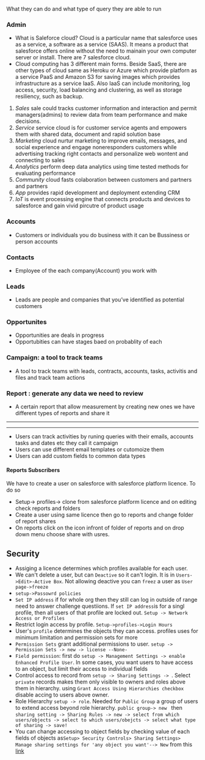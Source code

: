 What they can do and what type of query they are able to run
### Admin
* What is Saleforce cloud? Cloud is a particular name that salesforce uses as a service, a software as a service (SAAS). It means a product that salesforce offers online without the need to mainain your own computer server or install. There are 7 salesforce cloud.
* Cloud computing has 3 different main forms. Beside SaaS, there are other types of cloud same as Heroku or Azure which provide platforn as a service PaaS and Amazon S3 for saving images which provides infrastructure as a service IaaS. Also IaaS can include monitoring, log access, security, load balancing and clustering, as well as storage resiliency, such as backup.

1. *Sales* sale could tracks customer information and interaction and permit managers(admins) to review data from team performance and make decisions.
2. *Service* service cloud is for customer service agents and empowers them with shared data, document and rapid solution base
3. *Marketing* cloud nurtur marketing to improve emails, messages, and social experience and engage noneresponders customers while advertising tracking right contacts and personalize web wontent and connecting to sales 
4. *Analytics* perform deep data analytics using time tested methods for evaluating performance
5. *Community* cloud fasts colaboration between customers and partners and partners
6. *App* provides rapid development and deployment extending CRM 
7. *IoT* is event processing engine that connects products and devices to salesforce and gain vivid pircutre of product usage

### Accounts
*  Customers or individuals you do business with it can be Bussiness or person accounts
### Contacts
* Employee of the each company(Account) you work with
### Leads
* Leads are people and companies that you’ve identified as potential customers
### Opportunites 
* Opportunities are deals in progress
* Opportubities can have stages baed on probablity of each

### Campaign: a tool to track teams
* A tool to track teams with leads, contracts, accounts, tasks, activitis and files and track team actions
### Report : generate any data we need to review 
* A certain report that allow measurement by creating new ones we have different types of reports and share it




------------
------------

* Users can track activities by runing queries with their emails, accounts tasks and dates  etc they call it campaign
* Users can use different email templates or cutomoize them 
* Users can add custom fields to common data types

#### Reports Subscribers
We have to create a user on salesforce with salesforce platform licence. To do so 
- Setup-> profiles-> clone from salesforce platform licence and on editing check reports and folders 
- Create a user using same licence then go to reports and change folder of report shares
- On reports click on the icon infront of folder of reports and on drop down menu choose share with usres.
 
## Security
* Assiging a licence determines which profiles available for each user. 
* We can't delete a user, but can `Deactive` so it can't login. It is in `Users->Edit>-Active Box`. Not allowing deactive you can `freez` a user as `User page->freeze`
* `setup->Passowrd policies`
* `Set IP address` if for whole org then they still can log in outside of range need to answer challenge questiions. If `set IP address`is for a singl profile, then all users of that profile are locked out. `Setup -> Network Access or Profiles`
* Restrict login access by profile. `Setup->profiles->Login Hours`
* User's `profile` determines the objects they can access. profiles uses for minimum limitation and permission sets for more
* `Permission Sets` grant additional permissions to user. `setup -> Permission Sets -> new -> license --None- ` 
* `Field permission`: first do `setup -> Management Settings -> enable Enhanced Profile User`. In some cases, you want users to have access to an object, but limit their access to individual fields
* Control access to record from `setup -> Sharing Settings -> `. Select `private` records makes them only visible to owners and roles above them in hierarchy. using `Grant Access Using Hierarchies checkbox` disable accing to users above owner. 
* Role Hierarchy `setup -> role`. Needed for `Public Group` a group of users to extend access beyond role hierarchy. `public group-> new ` then `sharing setting -> Sharing Rules -> new -> select from which users/objects -> select to which users/obejcts -> select what type of sharing -> save!`
* You can change accessing to object fields by checking value of each fields of objects as`Setup> Security Controls> Sharing Settings> Manage sharing settings for 'any object you want'--> New` from this [link](https://developer.salesforce.com/forums/?id=906F0000000AyojIAC)


































